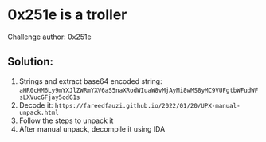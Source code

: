# 0x251e is a troller 

Challenge author: 0x251e

## Solution:
1. Strings and extract base64 encoded string: `aHR0cHM6Ly9mYXJlZWRmYXV6aS5naXRodWIuaW8vMjAyMi8wMS8yMC9VUFgtbWFudWFsLXVucGFjay5odG1s`
2. Decode it: `https://fareedfauzi.github.io/2022/01/20/UPX-manual-unpack.html` 
3. Follow the steps to unpack it 
4. After manual unpack, decompile it using IDA 


